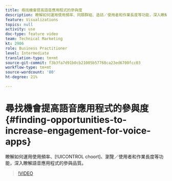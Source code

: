 ```yaml
---
title: 尋找機會提高語音應用程式的參與度
description: 瞭解如何運用使用頻率、同類群組、造訪／使用者和作業長度等功能，深入瞭解語音應用程式的參與品質。
feature: Visualizations
topics: null
activity: use
doc-type: feature video
team: Technical Marketing
kt: 2906
role: Business Practitioner
level: Intermediate
translation-type: tm+mt
source-git-commit: f3b3fa7d91b0cb21005b57768ca23ed6700fcc03
workflow-type: tm+mt
source-wordcount: '80'
ht-degree: 21%

---
```



# 尋找機會提高語音應用程式的參與度 {#finding-opportunities-to-increase-engagement-for-voice-apps}

瞭解如何運用使用頻率、[!UICONTROL choort]、瀏覽／使用者和作業長度等功能，深入瞭解語音應用程式的參與品質。

>[!VIDEO](https://video.tv.adobe.com/v/27223/?quality=9)

